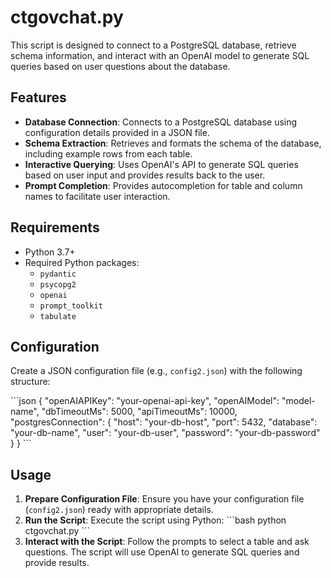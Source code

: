 # ctgovchat.py

This script is designed to connect to a PostgreSQL database, retrieve schema information, and interact with an OpenAI model to generate SQL queries based on user questions about the database.

## Features

- **Database Connection**: Connects to a PostgreSQL database using configuration details provided in a JSON file.
- **Schema Extraction**: Retrieves and formats the schema of the database, including example rows from each table.
- **Interactive Querying**: Uses OpenAI's API to generate SQL queries based on user input and provides results back to the user.
- **Prompt Completion**: Provides autocompletion for table and column names to facilitate user interaction.

## Requirements

- Python 3.7+
- Required Python packages:
  - `pydantic`
  - `psycopg2`
  - `openai`
  - `prompt_toolkit`
  - `tabulate`

## Configuration

Create a JSON configuration file (e.g., `config2.json`) with the following structure:

\`\`\`json
{
  "openAIAPIKey": "your-openai-api-key",
  "openAIModel": "model-name",
  "dbTimeoutMs": 5000,
  "apiTimeoutMs": 10000,
  "postgresConnection": {
    "host": "your-db-host",
    "port": 5432,
    "database": "your-db-name",
    "user": "your-db-user",
    "password": "your-db-password"
  }
}
\`\`\`

## Usage

1. **Prepare Configuration File**: Ensure you have your configuration file (`config2.json`) ready with appropriate details.
2. **Run the Script**: Execute the script using Python:
   \`\`\`bash
   python ctgovchat.py
   \`\`\`
3. **Interact with the Script**: Follow the prompts to select a table and ask questions. The script will use OpenAI to generate SQL queries and provide results.
